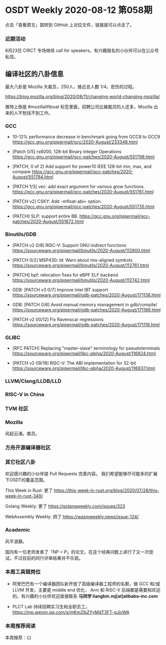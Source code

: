 # OSDT Weekly 2020-08-12 第058期

点击「查看原文」跳转到 GitHub 上对应文件，链接就可以点击了。

### 近期活动

8月23日 CIRCT 专场继续 call for speakers。有兴趣报名的小伙伴可以在公众号私信。

## 编译社区的八卦信息

最大八卦是 Mozilla 大裁员，250人，接近总人数 1/4。悲伤的过程。

https://blog.mozilla.org/blog/2020/08/11/changing-world-changing-mozilla/

推特上倒是 #mozillaliftboat 标签里面，招聘公司比被裁员的人还多，Mozilla 出来的人不愁找不到工作。

### GCC

- 10-12% performance decrease in benchmark going from GCC8 to GCC9
  https://gcc.gnu.org/pipermail/gcc/2020-August/233348.html

- [Patch 0/5] rs6000, 128-bit Binary Integer Operations
  https://gcc.gnu.org/pipermail/gcc-patches/2020-August/551798.html

- [PATCH, 0 of 2] Add support for power10 IEEE 128-bit min, max, and compare
  https://gcc.gnu.org/pipermail/gcc-patches/2020-August/551784.html

- [PATCH 1/3] vec: add exact argument for various grow functions.
  https://gcc.gnu.org/pipermail/gcc-patches/2020-August/551761.html

- [PATCH v2] CSKY: Add -mfloat-abi= option.
  https://gcc.gnu.org/pipermail/gcc-patches/2020-August/551735.html

- [PATCH] SLP: support entire BB.
  https://gcc.gnu.org/pipermail/gcc-patches/2020-August/551672.html


### Binutils/GDB

- [PATCH v2 0/8] RISC-V: Support GNU indirect functions
  https://sourceware.org/pipermail/binutils/2020-August/112800.html

- [PATCH 0/2] MSP430: ld: Warn about mis-aligned symbols
  https://sourceware.org/pipermail/binutils/2020-August/112761.html

- [PATCH] bpf: relocation fixes for eBPF ELF backend
  https://sourceware.org/pipermail/binutils/2020-August/112742.html

- GDB: [PATCH v3 0/7] Improve intel IBT support
  https://sourceware.org/pipermail/gdb-patches/2020-August/171136.html

- GDB: [PATCH 0/6] Avoid manual memory management in gdb/compile/
  https://sourceware.org/pipermail/gdb-patches/2020-August/171189.html

- [PATCH v2 00/12] Fix Ravenscar regressions
  https://sourceware.org/pipermail/gdb-patches/2020-August/171119.html

### GLIBC

- [RFC PATCH] Replacing "master-slave" terminology for pseudoterminals
  https://sourceware.org/pipermail/libc-alpha/2020-August/116824.html

- [PATCH v2 09/18] RISC-V: The ABI implementation for 32-bit
  https://sourceware.org/pipermail/libc-alpha/2020-August/116937.html

### LLVM/Clang/LLDB/LLD

### RISC-V in China

### TVM 社区

### Mozilla

风起云涌。裁员。

### 方舟开源编译器社区

### 其它社区八卦

欢迎感兴趣的小伙伴提 Pull Requests 完善内容。
我们希望能够尽可能多的扩展下OSDT的覆盖范围。

This Week in Rust: 更了
https://this-week-in-rust.org/blog/2020/07/28/this-week-in-rust-349/

Golang Weekly: 更了
https://golangweekly.com/issues/323

WebAssembly Weekly: 鸽了
https://wasmweekly.news/issue-124/

### Academic

风平浪静。

国内有一位老师发表了「NP = P」的论文，在这个经典问题上进行了又一次尝试。不过目前的同行评审结果并不乐观。

### 本周工具链岗位

- 阿里巴巴有一个编译器团队新开放了高级编译器工程师的名额，做 GCC 和/或 LLVM 开发，主要是 middle end 优化， Arm 和 RISC-V 后端都是需要和欢迎的。有兴趣的小伙伴欢迎直接联系
  **马同学 liangbin.mj[at]alibaba-inc.com**


- PLCT Lab 持续招聘实习生和全职员工。
  https://mp.weixin.qq.com/s/mKmZlbZYyMdT3FT-gJjcWA

### 本周推荐阅读

本周推荐：《》
